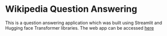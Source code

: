 # Wikipedia Question Answering


This is a question answering application which was built using Streamlit and Hugging face Transformer libraries. The web app can be accessed [here](
https://share.streamlit.io/seunboy1/machine-learning-deployment/main/Streamlit/Question_Answering/app.py)